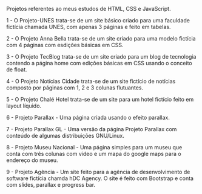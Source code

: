 Projetos referentes ao meus estudos de HTML, CSS e JavaScript.

1 - O Projeto-UNES trata-se de um site básico criado para uma faculdade fictícia chamada UNES, com apenas 3 páginas e feito em tabelas.

2 - O Projeto Anna Bella trata-se de um site criado para uma modelo fictícia com 4 páginas com esdições básicas em CSS.

3 - O Projeto TecBlog trata-se de um site criado para um blog de tecnologia contendo a página home com edições básicas em CSS usando o conceito de float.

4 - O Projeto Notícias Cidade trata-se de um site fictício de notícias composto por páginas com 1, 2 e 3 colunas flutuantes.

5 - O Projeto Chalé Hotel trata-se de um site para um hotel fictício feito em layout líquido.

6 - Projeto Parallax - Uma página criada usando o efeito parallax. 

7 - Projeto Parallax GL - Uma versão da página Projeto Parallax com conteúdo de algumas distribuições GNU/Linux. 

8 - Projeto Museu Nacional - Uma página simples para um museu que conta com três colunas com video e um mapa do google maps para o endereço do museu.

9 - Projeto Agência - Um site feito para a agência de desenvolvimento de software fictícia chamda hDC Agency. O site é feito com Bootstrap e conta com slides, parallax e progress bar.  
